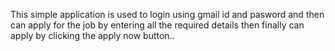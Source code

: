 This simple application is used to login using gmail id and pasword and then can apply for the job by entering all the required details then finally can apply by clicking the apply now button..
